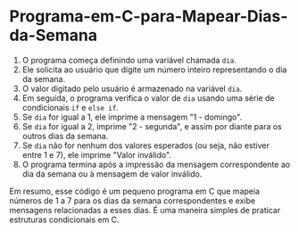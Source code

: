 # Programa-em-C-para-Mapear-Dias-da-Semana

1. O programa começa definindo uma variável chamada `dia`.
2. Ele solicita ao usuário que digite um número inteiro representando o dia da semana.
3. O valor digitado pelo usuário é armazenado na variável `dia`.
4. Em seguida, o programa verifica o valor de `dia` usando uma série de condicionais `if` e `else if`.
5. Se `dia` for igual a 1, ele imprime a mensagem "1 - domingo".
6. Se `dia` for igual a 2, imprime "2 - segunda", e assim por diante para os outros dias da semana.
7. Se `dia` não for nenhum dos valores esperados (ou seja, não estiver entre 1 e 7), ele imprime "Valor inválido".
8. O programa termina após a impressão da mensagem correspondente ao dia da semana ou à mensagem de valor inválido.

Em resumo, esse código é um pequeno programa em C que mapeia números de 1 a 7 para os dias da semana correspondentes e exibe mensagens relacionadas a esses dias. É uma maneira simples de praticar estruturas condicionais em C.
